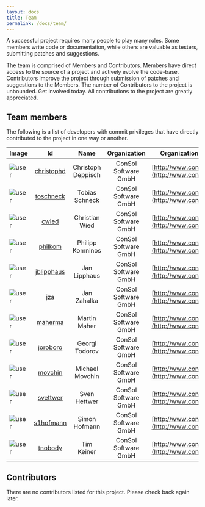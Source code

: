 ```yaml
---
layout: docs
title: Team
permalink: /docs/team/
---
```


A successful project requires many people to play many roles. Some members write code or documentation, while others are 
valuable as testers, submitting patches and suggestions.

The team is comprised of Members and Contributors. Members have direct access to the source of a project and actively 
evolve the code-base. Contributors improve the project through submission of patches and suggestions to the Members. 
The number of Contributors to the project is unbounded. Get involved today. All contributions to the project are greatly 
appreciated.

## Team members

The following is a list of developers with commit privileges that have directly contributed to the project in one way or 
another.

| Image | Id | Name | Organization | Organization URL | Roles |
|-------|:--:|:----:|:------------:|:----------------:|:-----:|
| ![user](${context.path}/img/user.png) | [christophd](http://github.com/citrusframework) | Christoph Deppisch | ConSol Software GmbH | [http://www.consol.de/](http://www.consol.de/) | Developer |
| ![user](${context.path}/img/user.png) | [toschneck](http://github.com/toschneck) | Tobias Schneck | ConSol Software GmbH | [http://www.consol.de/](http://www.consol.de/) | Developer |
| ![user](${context.path}/img/user.png) | [cwied](http://github.com/cwied) | Christian Wied | ConSol Software GmbH | [http://www.consol.de/](http://www.consol.de/) | Developer |
| ![user](${context.path}/img/user.png) | [philkom](http://github.com/philkom) | Philipp Komninos | ConSol Software GmbH | [http://www.consol.de/](http://www.consol.de/) | Developer |
| ![user](${context.path}/img/user.png) | [jblipphaus](http://github.com/jblipphaus) | Jan Lipphaus | ConSol Software GmbH | [http://www.consol.de/](http://www.consol.de/) | Developer |
| ![user](${context.path}/img/user.png) | [jza](http://github.com/jaza089) | Jan Zahalka | ConSol Software GmbH | [http://www.consol.de/](http://www.consol.de/) | Developer |
| ![user](${context.path}/img/user.png) | [maherma](http://github.com/martinmaher) | Martin Maher | ConSol Software GmbH | [http://www.consol.de/](http://www.consol.de/) | Developer |
| ![user](${context.path}/img/user.png) | [joroboro](http://github.com/joroboro) | Georgi Todorov | ConSol Software GmbH | [http://www.consol.de/](http://www.consol.de/) | Developer |
| ![user](${context.path}/img/user.png) | [movchin](http://github.com) | Michael Movchin | ConSol Software GmbH | [http://www.consol.de/](http://www.consol.de/) | Web Developer |
| ![user](${context.path}/img/user.png) | [svettwer](http://github.com) | Sven Hettwer | ConSol Software GmbH | [http://www.consol.de/](http://www.consol.de/) | Developer |
| ![user](${context.path}/img/user.png) | [s1hofmann](http://github.com) | Simon Hofmann | ConSol Software GmbH | [http://www.consol.de/](http://www.consol.de/) | Developer |
| ![user](${context.path}/img/user.png) | [tnobody](http://github.com) | Tim Keiner | ConSol Software GmbH | [http://www.consol.de/](http://www.consol.de/) | Developer |

## Contributors

There are no contributors listed for this project. Please check back again later.